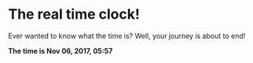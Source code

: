 # The real time clock!

Ever wanted to know what the time is? Well, your journey is about to end!

**The time is Nov 06, 2017, 05:57**